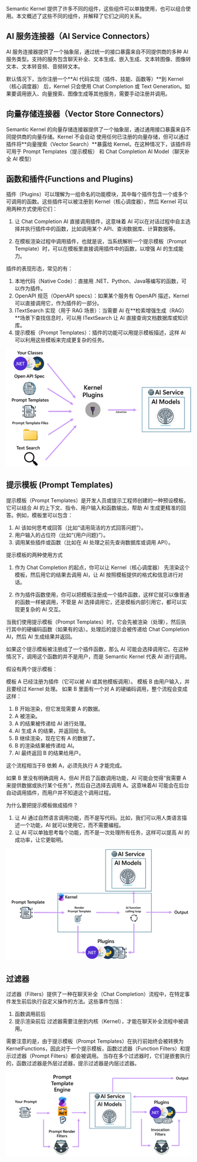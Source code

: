 Semantic Kernel 提供了许多不同的组件，这些组件可以单独使用，也可以组合使用。本文概述了这些不同的组件，并解释了它们之间的关系。

## AI 服务连接器（AI Service Connectors）

AI 服务连接器提供了一个抽象层，通过统一的接口暴露来自不同提供商的多种 AI 服务类型。支持的服务包含聊天补全、文本生成、嵌入生成、文本转图像、图像转文本、文本转音频、音频转文本。

默认情况下，当你注册一个**AI 代码实现（插件、技能、函数等）**到 Kernel（核心调度器） 后，Kernel 只会使用 Chat Completion 或 Text Generation。如果要调用嵌入、向量搜索、图像生成等其他服务，需要手动注册并调用。


## 向量存储连接器（Vector Store Connectors）

Semantic Kernel 的向量存储连接器提供了一个抽象层，通过通用接口暴露来自不同提供商的向量存储。Kernel 不会自动 使用任何已注册的向量存储，但可以通过插件将**向量搜索（Vector Search）**暴露给 Kernel。在这种情况下，该插件将可用于 Prompt Templates（提示模板） 和 Chat Completion AI Model（聊天补全 AI 模型）

## 函数和插件(Functions and Plugins)

插件（Plugins）可以理解为一组命名的功能模块，其中每个插件包含一个或多个可调用的函数。这些插件可以被注册到 Kernel（核心调度器），然后 Kernel 可以用两种方式使用它们：

1. 让 Chat Completion AI 直接调用插件，这意味着 AI 可以在对话过程中自主选择并执行插件中的函数，比如调用某个 API、查询数据库、计算数据等。

2. 在模板渲染过程中调用插件，也就是说，当系统解析一个提示模板（Prompt Template）时，可以在模板里直接调用插件中的函数，以增强 AI 的生成能力。


插件的表现形态，常见的有：

1. 本地代码（Native Code）：直接用 .NET、Python、Java等编写的函数，可以作为插件。
2. OpenAPI 规范（OpenAPI specs）：如果某个服务有 OpenAPI 描述，Kernel 可以直接调用它，作为插件的一部分。
3. ITextSearch 实现（用于 RAG 场景）：当需要 AI 在**检索增强生成（RAG）**场景下查找信息时，可以用 ITextSearch 让 AI 直接查询文档数据库或知识库。
4. 提示模板（Prompt Templates）：插件的功能可以用提示模板描述，这样 AI 可以利用这些模板来完成更复杂的任务。

![](/docs/SemanticKernel/Materials/plugins-from-sources.png)

## 提示模板 (Prompt Templates)

提示模板（Prompt Templates）是开发人员或提示工程师创建的一种预设模板，它可以结合 AI 的上下文、指令、用户输入和函数输出，帮助 AI 生成更精准的回答。例如，模板里可以包含：
1. AI 该如何思考或回答（比如“请用简洁的方式回答问题”）。
2. 用户输入的占位符（比如“{用户问题}”）。
3. 调用某些插件或函数（比如在 AI 处理之前先查询数据库或调用 API）。

提示模板的两种使用方式

1. 作为 Chat Completion 的起点，你可以让 Kernel（核心调度器） 先渲染这个模板，然后用它的结果去调用 AI，让 AI 按照模板提供的格式和信息进行对话。

2. 作为插件函数使用，你可以把模板注册成一个插件函数，这样它就可以像普通的函数一样被调用，不管是 AI 选择调用它，还是模板内部引用它，都可以实现更复杂的 AI 交互。

当我们使用提示模板（Prompt Templates）时，它会先被渲染（处理），然后执行其中的硬编码函数（如果有的话）。处理后的提示会被传递给 Chat Completion AI，然后 AI 生成结果并返回。

如果这个提示模板被注册成了一个插件函数，那么 AI 可能会选择调用它。在这种情况下，调用这个函数的并不是用户，而是 Semantic Kernel 代表 AI 进行调用。

假设有两个提示模板：

模板 A 已经注册为插件（它可以被 AI 或其他模板调用）。
模板 B 由用户输入，并且要经过 Kernel 处理。
如果 B 里面有一个对 A 的硬编码调用，整个流程会变成这样：

1. B 开始渲染，但它发现需要 A 的数据。
2. A 被渲染。
3. A 的结果被传递给 AI 进行处理。
4. AI 生成 A 的结果，并返回给 B。
5. B 继续渲染，现在它有 A 的数据了。
6. B 的渲染结果被传递给 AI。
7. AI 最终返回 B 的结果给用户。

这个流程相当于B 依赖 A，必须先执行 A 才能完成。


如果 B 里没有明确调用 A，但AI 开启了函数调用功能，AI 可能会觉得“我需要 A 来提供数据或执行某个任务”，然后自己选择去调用 A。这意味着AI 可能会在后台自动调用插件，而用户并不知道这个调用过程。

为什么要把提示模板做成插件？

1. 让 AI 通过自然语言调用功能，而不是写代码。比如，我们可以用人类语言描述一个功能，AI 就可以使用它，而不需要编程。
2. 让 AI 可以单独思考每个功能，而不是一次处理所有任务，这样可以提高 AI 的成功率，让它更聪明。

![](/docs/SemanticKernel/Materials/template-function-execution.png)


## 过滤器

过滤器（Filters）提供了一种在聊天补全（Chat Completion）流程中，在特定事件发生前后执行自定义操作的方法。这些事件包括：

1. 函数调用前后
2. 提示渲染前后
过滤器需要注册到内核（Kernel），才能在聊天补全流程中被调用。

需要注意的是，由于提示模板（Prompt Templates）在执行前始终会被转换为 KernelFunctions，因此对于一个提示模板，函数过滤器（Function Filters）和提示过滤器（Prompt Filters）都会被调用。
当存在多个过滤器时，它们是嵌套执行的，函数过滤器是外层过滤器，提示过滤器是内层过滤器。

![](/docs/SemanticKernel/Materials/filters-overview.png)

